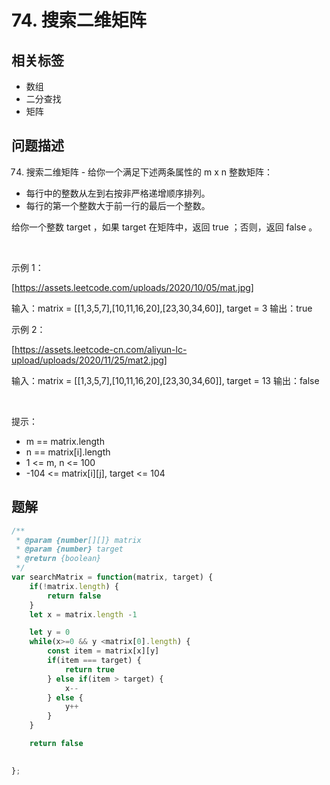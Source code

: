
# 74. 搜索二维矩阵

## 相关标签

- 数组
- 二分查找
- 矩阵

## 问题描述 

74. 搜索二维矩阵 - 给你一个满足下述两条属性的 m x n 整数矩阵：

 * 每行中的整数从左到右按非严格递增顺序排列。
 * 每行的第一个整数大于前一行的最后一个整数。

给你一个整数 target ，如果 target 在矩阵中，返回 true ；否则，返回 false 。

 

示例 1：

[https://assets.leetcode.com/uploads/2020/10/05/mat.jpg]


输入：matrix = [[1,3,5,7],[10,11,16,20],[23,30,34,60]], target = 3
输出：true


示例 2：

[https://assets.leetcode-cn.com/aliyun-lc-upload/uploads/2020/11/25/mat2.jpg]


输入：matrix = [[1,3,5,7],[10,11,16,20],[23,30,34,60]], target = 13
输出：false


 

提示：

 * m == matrix.length
 * n == matrix[i].length
 * 1 <= m, n <= 100
 * -104 <= matrix[i][j], target <= 104

## 题解


```ts
/**
 * @param {number[][]} matrix
 * @param {number} target
 * @return {boolean}
 */
var searchMatrix = function(matrix, target) {
    if(!matrix.length) {
        return false
    }
    let x = matrix.length -1

    let y = 0
    while(x>=0 && y <matrix[0].length) {
        const item = matrix[x][y]
        if(item === target) {
            return true
        } else if(item > target) {
            x--
        } else {
            y++
        }
    }

    return false

    
};
````